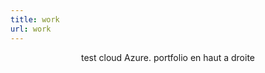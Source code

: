 ```yaml
---
title: work
url: work
---
```


<div align="center">
	<p>
        test cloud Azure. portfolio en haut a droite
	</p>
	
</div>



